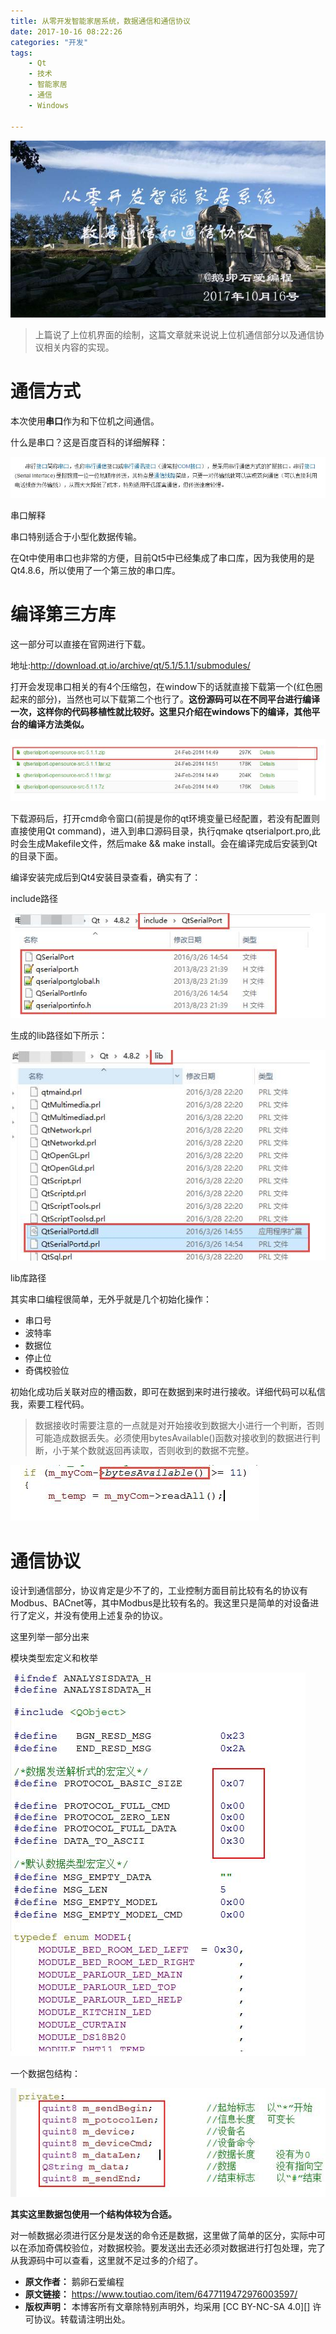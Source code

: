 ```yaml
---
title: 从零开发智能家居系统，数据通信和通信协议
date: 2017-10-16 08:22:26
categories: "开发"
tags:
	- Qt
	- 技术
	- 智能家居
	- 通信
	- Windows

---
```


![从零开发智能家居系统，数据通信和通信协议][AAAV-RRN2-YJBU.jpg]

> 上篇说了上位机界面的绘制，这篇文章就来说说上位机通信部分以及通信协议相关内容的实现。  
> 

# 通信方式 #

本次使用**串口**作为和下位机之间通信。  


什么是串口？这是百度百科的详细解释：

![从零开发智能家居系统，数据通信和通信协议][ARRI-JIUA-RVVB.jpg]

串口解释

串口特别适合于小型化数据传输。

在Qt中使用串口也非常的方便，目前Qt5中已经集成了串口库，因为我使用的是Qt4.8.6，所以使用了一个第三放的串口库。

# 编译第三方库 #

这一部分可以直接在官网进行下载。  


地址:http://download.qt.io/archive/qt/5.1/5.1.1/submodules/

打开会发现串口相关的有4个压缩包，在window下的话就直接下载第一个(红色圈起来的部分)，当然也可以下载第二个也行了。**这份源码可以在不同平台进行编译一次，这样你的代码移植性就比较好。这里只介绍在windows下的编译，其他平台的编译方法类似。**

![从零开发智能家居系统，数据通信和通信协议][VVJF-QFRF-JB2M.jpg]

下载源码后，打开cmd命令窗口(前提是你的qt环境变量已经配置，若没有配置则直接使用Qt command)，进入到串口源码目录，执行qmake qtserialport.pro,此时会生成Makefile文件，然后make && make install。会在编译完成后安装到Qt的目录下面。

编译安装完成后到Qt4安装目录查看，确实有了：

include路径

![从零开发智能家居系统，数据通信和通信协议][AJVI-QI6Z-3UEE.jpg]

生成的lib路径如下所示：

![从零开发智能家居系统，数据通信和通信协议][YAAQ-VMMI-I2IR.jpg]

lib库路径

其实串口编程很简单，无外乎就是几个初始化操作：

 *  串口号
 *  波特率
 *  数据位
 *  停止位
 *  奇偶校验位

初始化成功后关联对应的槽函数，即可在数据到来时进行接收。详细代码可以私信我，索要工程代码。

> 数据接收时需要注意的一点就是对开始接收到数据大小进行一个判断，否则可能造成数据丢失。必须使用bytesAvailable()函数对接收到的数据进行判断，小于某个数就返回再读取，否则收到的数据不完整。

![从零开发智能家居系统，数据通信和通信协议][AQAF-2EEJ-BUZY.jpg]

# 通信协议 #

设计到通信部分，协议肯定是少不了的，工业控制方面目前比较有名的协议有Modbus、BACnet等，其中Modbus是比较有名的。我这里只是简单的对设备进行了定义，并没有使用上述复杂的协议。

这里列举一部分出来

模块类型宏定义和枚举

![从零开发智能家居系统，数据通信和通信协议][MJRF-3YYE-FIIN.jpg]

一个数据包结构：  


![从零开发智能家居系统，数据通信和通信协议][IZMN-BUIB-MYIJ.jpg]

**其实这里数据包使用一个结构体较为合适。**  


对一帧数据必须进行区分是发送的命令还是数据，这里做了简单的区分，实际中可以在添加奇偶校验位，对数据校验。要发送出去还必须对数据进行打包处理，完了从我源码中可以查看，这里就不足过多的介绍了。


[AAAV-RRN2-YJBU.jpg]: static/resources/crawler/AAAV-RRN2-YJBU.jpg
[ARRI-JIUA-RVVB.jpg]: static/resources/crawler/ARRI-JIUA-RVVB.jpg
[VVJF-QFRF-JB2M.jpg]: static/resources/crawler/VVJF-QFRF-JB2M.jpg
[AJVI-QI6Z-3UEE.jpg]: static/resources/crawler/AJVI-QI6Z-3UEE.jpg
[YAAQ-VMMI-I2IR.jpg]: static/resources/crawler/YAAQ-VMMI-I2IR.jpg
[AQAF-2EEJ-BUZY.jpg]: static/resources/crawler/AQAF-2EEJ-BUZY.jpg
[MJRF-3YYE-FIIN.jpg]: static/resources/crawler/MJRF-3YYE-FIIN.jpg
[IZMN-BUIB-MYIJ.jpg]: static/resources/crawler/IZMN-BUIB-MYIJ.jpg
 *  **原文作者：** 鹅卵石爱编程
 *  **原文链接：** https://www.toutiao.com/item/6477119472976003597/
 *  **版权声明：** 本博客所有文章除特别声明外，均采用 [CC BY-NC-SA 4.0][] 许可协议。转载请注明出处。
